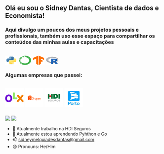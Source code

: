 

## Olá eu sou o Sidney Dantas, Cientista de dados e Economista!

### Aqui divulgo um poucos dos meus projetos pessoais e profissionais, também uso esse espaço para compartilhar os conteúdos das minhas aulas e capacitações

<div style="display: inline_block"><br>
  
  <img align="center" alt="Python" height="30" width="40" src="https://raw.githubusercontent.com/devicons/devicon/master/icons/python/python-original.svg">
  <img align="center" alt="anaconda" height="30" width="40" src="https://raw.githubusercontent.com/devicons/devicon/master/icons/anaconda/anaconda-original.svg">
  <img align="center" alt="tensorflow" height="30" width="40" src="https://raw.githubusercontent.com/devicons/devicon/master/icons/tensorflow/tensorflow-original.svg">
  <img align="center" alt="r" height="30" width="40" src="https://raw.githubusercontent.com/devicons/devicon/master/icons/r/r-original.svg">
  
</div>


### Algumas empresas que passei:

<div style="display: inline_block"><br>
  <img align="center" alt="HDI" height="60" width="60" src="imagens\olx.png">
  <img align="center" alt="HDI" height="60" width="60" src="imagens\shopee.png">
  <img align="center" alt="HDI" height="60" width="60" src="imagens\hdi.png">
  <img align="center" alt="HDI" height="60" width="60" src="imagens\porto.jfif">
  
</div>
  
  ##
 
<div> 
  
  
 	

  <a href = "mailto:sidneymelquiadesdantas@gmail.com"><img src="https://img.shields.io/badge/-Gmail-%23333?style=for-the-badge&logo=gmail&logoColor=white" target="_blank"></a>
  <a href="https://www.linkedin.com/in/sidneymelquiadedantas/" target="_blank"><img src="https://img.shields.io/badge/-LinkedIn-%230077B5?style=for-the-badge&logo=linkedin&logoColor=white" target="_blank"></a> 
  
</div>

- 🔭 Atualmente trabalho na HDI Seguros
- 🌱 Atualmente estou aprendendo Pyhthon e Go
- 📫 sidneymelquiadesdantas@gmail.com
- 😄 Pronouns: He/Him

<!--
**sidneymelquiades/sidneymelquiades** is a ✨ _special_ ✨ repository because its `README.md` (this file) appears on your GitHub profile.

Here are some ideas to get you started:

- 🔭 I’m currently working on ...
- 🌱 I’m currently learning ...
- 👯 I’m looking to collaborate on ...
- 🤔 I’m looking for help with ...
- 💬 Ask me about ...
- 📫 How to reach me: ...
- 😄 Pronouns: ...
- ⚡ Fun fact: ...
-->

